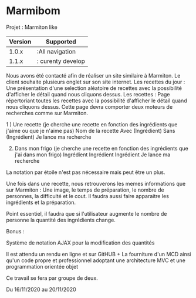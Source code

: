 # Marmibom

Projet : Marmiton like

 | Version | Supported          |
| ------- | ------------------ |
| 1.0.x   | :All navigation    |
| 1.1.x   | : curenty develop  | 

Nous avons été contacté afin de réaliser un site similaire à Marmiton.
Le client souhaite plusieurs onglet sur son site internet.
Les recettes du jour : Une présentation d\'une selection aléatoire de recettes avec la possibilité d\'afficher le détail quand nous cliquons dessus.
Les recettes : Page répertoriant toutes les recettes avec la possibilité d\'afficher le détail quand nous cliquons dessus.
Cette page devra comporter deux moteurs de recherches comme sur Marmiton.

1 ) Une recette
(je cherche une recette en fonction des ingrédients que j\'aime ou que je n\'aime pas)
Nom de la recette
Avec (Ingrédient)
Sans (Ingrédient)
Je lance ma recherche

2) Dans mon frigo
(je cherche une recette en fonction des ingrédients que j\'ai dans mon frigo)
Ingrédient
Ingrédient
Ingrédient
Je lance ma recherche

La notation par étoile n\'est pas nécessaire mais peut être un plus.

Une fois dans une recette, nous retrouverons les memes informations que sur Marmiton : 
Une image, le temps de préparation, le nombre de personnes, la difficulté et le cout.
Il faudra aussi faire apparaitre les ingrédients et la préparation.

Point essentiel, il faudra que si l\'utilisateur augmente le nombre de personne la quantité des ingrédients change.

Bonus : 

Système de notation
AJAX pour la modification des quantités

Il est attendu un rendu en ligne et sur GitHUB + La fourniture d\'un MCD ainsi qu\'un code propre et professionnel adoptant une architecture MVC et une programmation orientée objet

Ce travail se fera par groupe de deux.

Du 16/11/2020 au 20/11/2020
